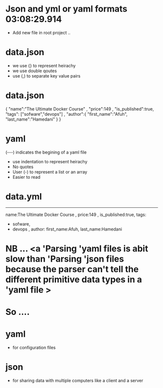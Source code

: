 #  Json and yml or yaml formats        03:08:29.914

- Add new file in root project .. 

# data.json
- we use {} to represent heirachy 
- we use double qoutes
- use (,) to separate key value pairs


# data.json
{
    "name":"The Ultimate Docker Course" , 
    "price":149 , 
    "is_published":true, 
    "tags": ["sofware","devops"] , 
    "author":{
        "first_name":"Afuh", 
        "last_name":"Hamedani"
    }
}













# yaml 
(---) indicates the begining of a yaml file
- use indentation to represent heirachy 
- No quotes
- User (-) to represent a list or an array
- Easier to read

# data.yml
---
name:The Ultimate Docker Course , 
price:149 , 
is_published:true, 
tags: 
  - sofware,
  - devops , 
author:
  first_name:Afuh, 
  last_name:Hamedani
# 






# NB ... <a 'Parsing 'yaml files is abit slow than 'Parsing 'json files  because the parser can't tell the different primitive data types in a 'yaml file >


# So  .... 

# yaml  
- for configuration files 

# json 
- for sharing data with multiple computers like a client and a server 